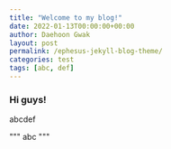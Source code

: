 ```yaml
---
title: "Welcome to my blog!"
date: 2022-01-13T00:00:00+00:00
author: Daehoon Gwak
layout: post
permalink: /ephesus-jekyll-blog-theme/
categories: test
tags: [abc, def]
---
```


### Hi guys!
abcdef


"""
abc
"""